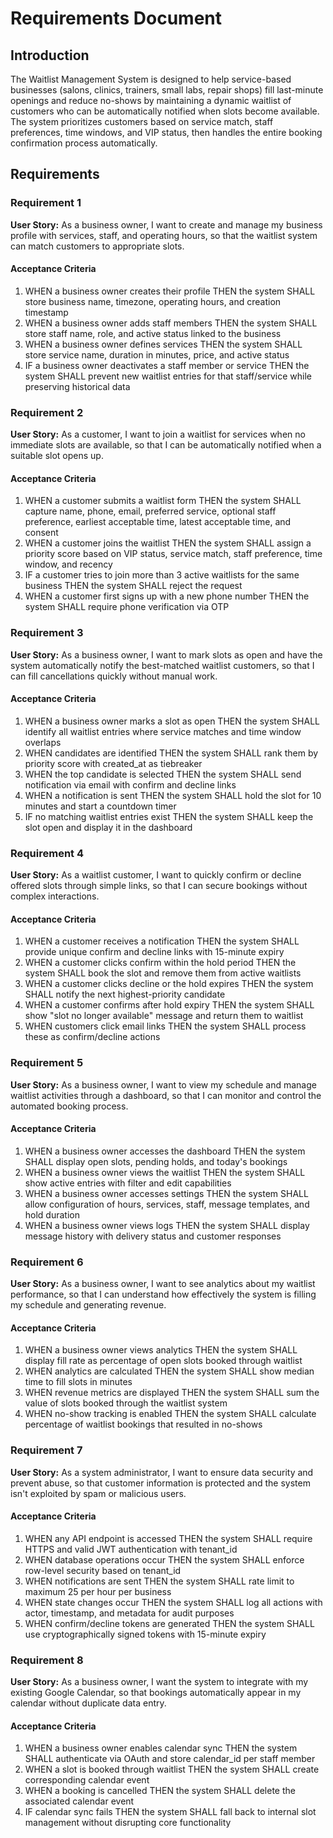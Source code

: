 # Requirements Document

## Introduction

The Waitlist Management System is designed to help service-based businesses (salons, clinics, trainers, small labs, repair shops) fill last-minute openings and reduce no-shows by maintaining a dynamic waitlist of customers who can be automatically notified when slots become available. The system prioritizes customers based on service match, staff preferences, time windows, and VIP status, then handles the entire booking confirmation process automatically.

## Requirements

### Requirement 1

**User Story:** As a business owner, I want to create and manage my business profile with services, staff, and operating hours, so that the waitlist system can match customers to appropriate slots.

#### Acceptance Criteria

1. WHEN a business owner creates their profile THEN the system SHALL store business name, timezone, operating hours, and creation timestamp
2. WHEN a business owner adds staff members THEN the system SHALL store staff name, role, and active status linked to the business
3. WHEN a business owner defines services THEN the system SHALL store service name, duration in minutes, price, and active status
4. IF a business owner deactivates a staff member or service THEN the system SHALL prevent new waitlist entries for that staff/service while preserving historical data

### Requirement 2

**User Story:** As a customer, I want to join a waitlist for services when no immediate slots are available, so that I can be automatically notified when a suitable slot opens up.

#### Acceptance Criteria

1. WHEN a customer submits a waitlist form THEN the system SHALL capture name, phone, email, preferred service, optional staff preference, earliest acceptable time, latest acceptable time, and consent
2. WHEN a customer joins the waitlist THEN the system SHALL assign a priority score based on VIP status, service match, staff preference, time window, and recency
3. IF a customer tries to join more than 3 active waitlists for the same business THEN the system SHALL reject the request
4. WHEN a customer first signs up with a new phone number THEN the system SHALL require phone verification via OTP

### Requirement 3

**User Story:** As a business owner, I want to mark slots as open and have the system automatically notify the best-matched waitlist customers, so that I can fill cancellations quickly without manual work.

#### Acceptance Criteria

1. WHEN a business owner marks a slot as open THEN the system SHALL identify all waitlist entries where service matches and time window overlaps
2. WHEN candidates are identified THEN the system SHALL rank them by priority score with created_at as tiebreaker
3. WHEN the top candidate is selected THEN the system SHALL send notification via email with confirm and decline links
4. WHEN a notification is sent THEN the system SHALL hold the slot for 10 minutes and start a countdown timer
5. IF no matching waitlist entries exist THEN the system SHALL keep the slot open and display it in the dashboard

### Requirement 4

**User Story:** As a waitlist customer, I want to quickly confirm or decline offered slots through simple links, so that I can secure bookings without complex interactions.

#### Acceptance Criteria

1. WHEN a customer receives a notification THEN the system SHALL provide unique confirm and decline links with 15-minute expiry
2. WHEN a customer clicks confirm within the hold period THEN the system SHALL book the slot and remove them from active waitlists
3. WHEN a customer clicks decline or the hold expires THEN the system SHALL notify the next highest-priority candidate
4. WHEN a customer confirms after hold expiry THEN the system SHALL show "slot no longer available" message and return them to waitlist
5. WHEN customers click email links THEN the system SHALL process these as confirm/decline actions

### Requirement 5

**User Story:** As a business owner, I want to view my schedule and manage waitlist activities through a dashboard, so that I can monitor and control the automated booking process.

#### Acceptance Criteria

1. WHEN a business owner accesses the dashboard THEN the system SHALL display open slots, pending holds, and today's bookings
2. WHEN a business owner views the waitlist THEN the system SHALL show active entries with filter and edit capabilities
3. WHEN a business owner accesses settings THEN the system SHALL allow configuration of hours, services, staff, message templates, and hold duration
4. WHEN a business owner views logs THEN the system SHALL display message history with delivery status and customer responses

### Requirement 6

**User Story:** As a business owner, I want to see analytics about my waitlist performance, so that I can understand how effectively the system is filling my schedule and generating revenue.

#### Acceptance Criteria

1. WHEN a business owner views analytics THEN the system SHALL display fill rate as percentage of open slots booked through waitlist
2. WHEN analytics are calculated THEN the system SHALL show median time to fill slots in minutes
3. WHEN revenue metrics are displayed THEN the system SHALL sum the value of slots booked through the waitlist system
4. WHEN no-show tracking is enabled THEN the system SHALL calculate percentage of waitlist bookings that resulted in no-shows

### Requirement 7

**User Story:** As a system administrator, I want to ensure data security and prevent abuse, so that customer information is protected and the system isn't exploited by spam or malicious users.

#### Acceptance Criteria

1. WHEN any API endpoint is accessed THEN the system SHALL require HTTPS and valid JWT authentication with tenant_id
2. WHEN database operations occur THEN the system SHALL enforce row-level security based on tenant_id
3. WHEN notifications are sent THEN the system SHALL rate limit to maximum 25 per hour per business
4. WHEN state changes occur THEN the system SHALL log all actions with actor, timestamp, and metadata for audit purposes
5. WHEN confirm/decline tokens are generated THEN the system SHALL use cryptographically signed tokens with 15-minute expiry

### Requirement 8

**User Story:** As a business owner, I want the system to integrate with my existing Google Calendar, so that bookings automatically appear in my calendar without duplicate data entry.

#### Acceptance Criteria

1. WHEN a business owner enables calendar sync THEN the system SHALL authenticate via OAuth and store calendar_id per staff member
2. WHEN a slot is booked through waitlist THEN the system SHALL create corresponding calendar event
3. WHEN a booking is cancelled THEN the system SHALL delete the associated calendar event
4. IF calendar sync fails THEN the system SHALL fall back to internal slot management without disrupting core functionality